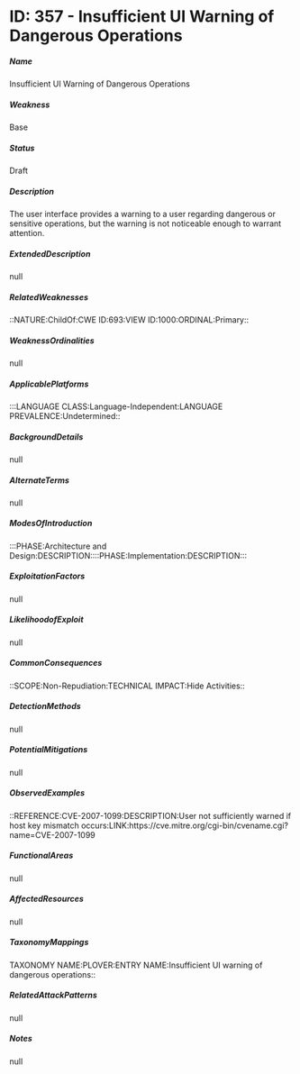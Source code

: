 # ID: 357 - Insufficient UI Warning of Dangerous Operations
<h5>Name</h5>Insufficient UI Warning of Dangerous Operations
<h5>Weakness</h5>Base
<h5>Status</h5>Draft
<h5>Description</h5>The user interface provides a warning to a user regarding dangerous or sensitive operations, but the warning is not noticeable enough to warrant attention.
<h5>ExtendedDescription</h5>null
<h5>RelatedWeaknesses</h5>::NATURE:ChildOf:CWE ID:693:VIEW ID:1000:ORDINAL:Primary::
<h5>WeaknessOrdinalities</h5>null
<h5>ApplicablePlatforms</h5>:::LANGUAGE CLASS:Language-Independent:LANGUAGE PREVALENCE:Undetermined::
<h5>BackgroundDetails</h5>null
<h5>AlternateTerms</h5>null
<h5>ModesOfIntroduction</h5>:::PHASE:Architecture and Design:DESCRIPTION::::PHASE:Implementation:DESCRIPTION:::
<h5>ExploitationFactors</h5>null
<h5>LikelihoodofExploit</h5>null
<h5>CommonConsequences</h5>::SCOPE:Non-Repudiation:TECHNICAL IMPACT:Hide Activities::
<h5>DetectionMethods</h5>null
<h5>PotentialMitigations</h5>null
<h5>ObservedExamples</h5>::REFERENCE:CVE-2007-1099:DESCRIPTION:User not sufficiently warned if host key mismatch occurs:LINK:https://cve.mitre.org/cgi-bin/cvename.cgi?name=CVE-2007-1099
<h5>FunctionalAreas</h5>null
<h5>AffectedResources</h5>null
<h5>TaxonomyMappings</h5>TAXONOMY NAME:PLOVER:ENTRY NAME:Insufficient UI warning of dangerous operations::
<h5>RelatedAttackPatterns</h5>null
<h5>Notes</h5>null

